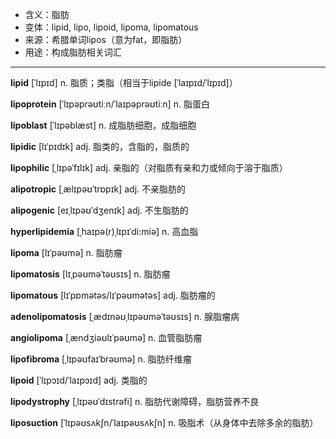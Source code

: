 - <span class="definition">含义：脂肪</span>
- <span class="definition">变体：lipid, lipo, lipoid, lipoma, lipomatous</span>
- <span class="definition">来源：希腊单词lipos（意为fat，即脂肪）</span>
- <span class="definition">用途：构成脂肪相关词汇</span>

---

<span class="vocabulary">**lipid**</span> [ˈlɪpɪd] n. 脂质；类脂（相当于lipide [ˈlaɪpɪd/ˈlɪpɪd]）

<span class="vocabulary">**lipoprotein**</span> [ˈlɪpəprəʊtiːn/ˈlaɪpəprəʊtiːn] n. 脂蛋白

<span class="vocabulary">**lipoblast**</span> [ˈlɪpəblæst] n. 成脂肪细胞，成脂细胞

<span class="vocabulary">**lipidic**</span> [lɪˈpɪdɪk] adj. 脂类的，含脂的，脂质的

<span class="vocabulary">**lipophilic**</span> [ˌlɪpəˈfɪlɪk] adj. 亲脂的（对脂质有亲和力或倾向于溶于脂质）

<span class="vocabulary">**alipotropic**</span> [ˌælɪpəʊˈtrɒpɪk] adj. 不亲脂肪的

<span class="vocabulary">**alipogenic**</span> [eɪˌlɪpəʊˈdʒenɪk] adj. 不生脂肪的

<span class="vocabulary">**hyperlipidemia**</span> [ˌhaɪpə(r)ˌlɪpɪˈdi:miə] n. 高血脂

<span class="vocabulary">**lipoma**</span> [lɪˈpəʊmə] n. 脂肪瘤

<span class="vocabulary">**lipomatosis**</span> [lɪˌpəʊməˈtəʊsɪs] n. 脂肪瘤

<span class="vocabulary">**lipomatous**</span> [lɪˈpɒmətəs/lɪˈpəʊmətəs] adj. 脂肪瘤的

<span class="vocabulary">**adenolipomatosis**</span> [ˌædɪnəʊˌlɪpəʊməˈtəʊsɪs] n. 腺脂瘤病

<span class="vocabulary">**angiolipoma**</span> [ˌændʒiəʊlɪˈpəʊmə] n. 血管脂肪瘤

<span class="vocabulary">**lipofibroma**</span> [ˌlɪpəʊfaɪˈbrəʊmə] n. 脂肪纤维瘤


<span class="vocabulary">**lipoid**</span> [ˈlɪpɔɪd/ˈlaɪpɔɪd] adj. 类脂的

<span class="vocabulary">**lipodystrophy**</span> [ˌlɪpəʊˈdɪstrəfi] n. 脂肪代谢障碍，脂肪营养不良

<span class="vocabulary">**liposuction**</span> [ˈlɪpəʊsʌkʃn/ˈlaɪpəʊsʌkʃn] n. 吸脂术（从身体中去除多余的脂肪）

